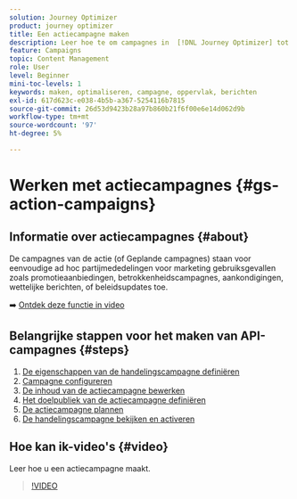 ```yaml
---
solution: Journey Optimizer
product: journey optimizer
title: Een actiecampagne maken
description: Leer hoe te om campagnes in  [!DNL Journey Optimizer] tot stand te brengen.
feature: Campaigns
topic: Content Management
role: User
level: Beginner
mini-toc-levels: 1
keywords: maken, optimaliseren, campagne, oppervlak, berichten
exl-id: 617d623c-e038-4b5b-a367-5254116b7815
source-git-commit: 26d53d9423b28a97b860b21f6f00e6e14d062d9b
workflow-type: tm+mt
source-wordcount: '97'
ht-degree: 5%

---
```



# Werken met actiecampagnes {#gs-action-campaigns}

## Informatie over actiecampagnes {#about}

De campagnes van de actie (of Geplande campagnes) staan voor eenvoudige ad hoc partijmededelingen voor marketing gebruiksgevallen zoals promotieaanbiedingen, betrokkenheidscampagnes, aankondigingen, wettelijke berichten, of beleidsupdates toe.

➡️ [Ontdek deze functie in video](#video)

## Belangrijke stappen voor het maken van API-campagnes {#steps}

1. [De eigenschappen van de handelingscampagne definiëren](campaign-properties.md)
1. [Campagne configureren](campaign-action.md)
1. [De inhoud van de actiecampagne bewerken](campaign-content.md)
1. [Het doelpubliek van de actiecampagne definiëren](campaign-audience.md)
1. [De actiecampagne plannen](campaign-schedule.md)
1. [De handelingscampagne bekijken en activeren](review-activate-campaign.md)

## Hoe kan ik-video&#39;s {#video}

Leer hoe u een actiecampagne maakt.

>[!VIDEO](https://video.tv.adobe.com/v/346680?quality=12)
